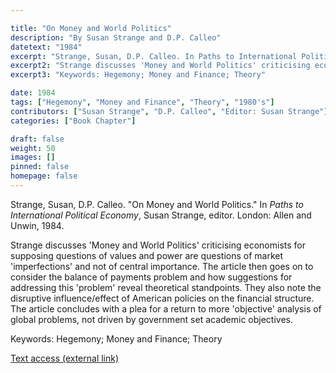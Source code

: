 ```yaml
---

title: "On Money and World Politics"
description: "By Susan Strange and D.P. Calleo"
datetext: "1984"
excerpt: "Strange, Susan, D.P. Calleo. In Paths to International Political Economy. Susan Strange, editor. London: Allen and Unwin, 1984."
excerpt2: "Strange discusses 'Money and World Politics' criticising economists for supposing questions of values and power are questions of market 'imperfections' and not of central importance. The article then goes on to consider the balance of payments problem and how suggestions for addressing this 'problem' reveal theoretical standpoints. They also note the disruptive influence/effect of American policies on the financial structure. The article concludes with a plea for a return to more 'objective' analysis of global problems, not driven by government set academic objectives."
excerpt3: "Keywords: Hegemony; Money and Finance; Theory"

date: 1984
tags: ["Hegemony", "Money and Finance", "Theory", "1980's"]
contributors: ["Susan Strange", "D.P. Calleo", "Editor: Susan Strange"]
categories: ["Book Chapter"]

draft: false
weight: 50
images: []
pinned: false
homepage: false
---
```


Strange, Susan, D.P. Calleo. "On Money and World Politics." In *Paths to International Political Economy*, Susan Strange, editor. London: Allen and Unwin, 1984.

Strange discusses 'Money and World Politics' criticising economists for supposing questions of values and power are questions of market 'imperfections' and not of central importance. The article then goes on to consider the balance of payments problem and how suggestions for addressing this 'problem' reveal theoretical standpoints. They also note the disruptive influence/effect of American policies on the financial structure. The article concludes with a plea for a return to more 'objective' analysis of global problems, not driven by government set academic objectives.

Keywords: Hegemony; Money and Finance; Theory

[Text access (external link)](https://www.worldcat.org/title/611105010)
